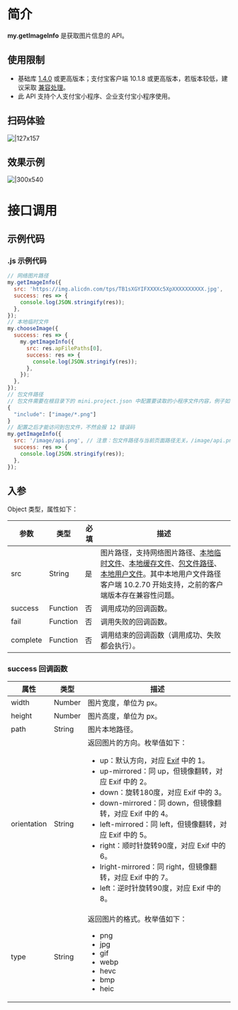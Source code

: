 # 简介

**my.getImageInfo** 是获取图片信息的 API。

## 使用限制

- 基础库 [1.4.0](https://opendocs.alipay.com/mini/framework/lib) 或更高版本；支付宝客户端 10.1.8 或更高版本，若版本较低，建议采取 [兼容处理](https://opendocs.alipay.com/mini/framework/compatibility)。
- 此 API 支持个人支付宝小程序、企业支付宝小程序使用。

## 扫码体验

![|127x157](https://cdn.nlark.com/yuque/0/2021/jpeg/179989/1625191567539-f1858c43-e4a1-4140-a9fb-4bcaf76ce8b3.jpeg#align=left&display=inline&height=157&margin=%5Bobject%20Object%5D&name=1.jpeg&originHeight=157&originWidth=127&size=19988&status=done&style=stroke&width=127)

## 效果示例

![|300x540](https://cdn.nlark.com/yuque/0/2021/gif/179989/1625191577132-ffa7b7bd-5fab-4f7c-9593-37ddca3bb9ba.gif#align=left&display=inline&height=540&margin=%5Bobject%20Object%5D&name=2.gif&originHeight=540&originWidth=300&size=177212&status=done&style=stroke&width=300)

# 接口调用

## 示例代码

### .js 示例代码

```javascript
// 网络图片路径
my.getImageInfo({
  src: 'https://img.alicdn.com/tps/TB1sXGYIFXXXXc5XpXXXXXXXXXX.jpg',
  success: res => {
    console.log(JSON.stringify(res));
  },
});
// 本地临时文件
my.chooseImage({
  success: res => {
    my.getImageInfo({
      src: res.apFilePaths[0],
      success: res => {
        console.log(JSON.stringify(res));
      },
    });
  },
});
// 包文件路径
// 包文件需要在根目录下的 mini.project.json 中配置要读取的小程序文件内容，例子如下：
{
  "include": ["image/*.png"]
}
// 配置之后才能访问到包文件，不然会报 12 错误码
my.getImageInfo({
  src: '/image/api.png', // 注意：包文件路径与当前页面路径无关。/image/api.png 也可写作 image/api.png，含义相同，都是从项目根目录算起
  success: res => {
    console.log(JSON.stringify(res));
  },
});

```

## 入参

Object 类型，属性如下：

| **参数** | **类型** | **必填** | **描述** |
| --- | --- | --- | --- |
| src | String | 是 | 图片路径，支持网络图片路径、[本地临时文件](https://opendocs.alipay.com/mini/03dt4s#%E6%9C%AC%E5%9C%B0%E4%B8%B4%E6%97%B6%E6%96%87%E4%BB%B6)、[本地缓存文件](https://opendocs.alipay.com/mini/03dt4s#%E6%9C%AC%E5%9C%B0%E7%BC%93%E5%AD%98%E6%96%87%E4%BB%B6)、[包文件路径](https://opendocs.alipay.com/mini/03dt4s#%E4%BB%A3%E7%A0%81%E5%8C%85%E6%96%87%E4%BB%B6)、[本地用户文件](https://opendocs.alipay.com/mini/03dt4s#%E6%9C%AC%E5%9C%B0%E7%94%A8%E6%88%B7%E6%96%87%E4%BB%B6)。其中本地用户文件路径客户端 10.2.70 开始支持，之前的客户端版本存在兼容性问题。 |
| success | Function | 否 | 调用成功的回调函数。 |
| fail | Function | 否 | 调用失败的回调函数。 |
| complete | Function | 否 | 调用结束的回调函数（调用成功、失败都会执行）。 |

### success 回调函数

| **属性**    | **类型** | **描述**                       |
| ----------- | -------- | ------------------------------ |
| width       | Number   | 图片宽度，单位为 px。          |
| height      | Number   | 图片高度，单位为 px。          |
| path        | String   | 图片本地路径。                 |
| orientation | String   | 返回图片的方向。枚举值如下：</br><ul><li>up：默认方向，对应 [Exif](http://sylvana.net/jpegcrop/exif_orientation.html) 中的 1。</li><li>up-mirrored：同 up，但镜像翻转，对应 Exif 中的 2。</li><li>down：旋转180度，对应 Exif 中的 3。<li>down-mirrored：同 down，但镜像翻转，对应 Exif 中的 4。</li><li>left-mirrored：同 left，但镜像翻转，对应 Exif 中的 5。</li><li>right：顺时针旋转90度，对应 Exif 中的 6。</li><li>lright-mirrored：同 right，但镜像翻转，对应 Exif 中的 7。</li><li>left：逆时针旋转90度，对应 Exif 中的 8。</li></ul> |
| type        | String   | 返回图片的格式。枚举值如下：</br><ul><li>png</li><li>jpg</li><li>gif</li><li>webp</li><li>hevc</li><li>bmp</li><li>heic</li></ul>|


